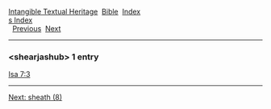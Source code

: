 [Intangible Textual Heritage](../../index)  [Bible](../index) 
[Index](index)   
[s Index](_s_)  
  [Previous](c10163)  [Next](c10165) 

------------------------------------------------------------------------

### &lt;shearjashub&gt; 1 entry

[Isa 7:3](../kjv/isa007.htm#003)  

------------------------------------------------------------------------

[Next: sheath (8)](c10165)
